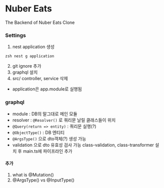 # Nuber Eats

The Backend of Nuber Eats Clone

### Settings
1. nest application 생성

```zsh nest g application ```

2. git ignore 추가
3. graphql 설치
4. src/ controller, service 삭제
*  application은 app.module로 실행됨


### graphql
* module : DB의 말그대로 메인 모듈
* resolver : ``` @Resolver() ``` 로 쿼리문 날릴 클래스들이 위치
* ``` @Query(return => entity) ```  : 쿼리문 실행(?)
* ``` @ObjectType() ```  : DB 엔티티
* ``` @ArgsType() ```  으로 dto객체(?) 생성 가능
* validation 으로 dto 유효성 검사 가능
  class-validation, class-transformer 설치 후 main.ts에 파이프라인 추가

#### 추가
1. what is @Mutation()
2. @ArgsType() vs @InputType() 


